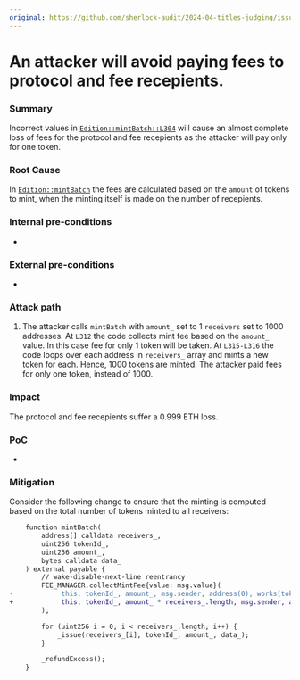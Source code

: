 ```yaml
---
original: https://github.com/sherlock-audit/2024-04-titles-judging/issues/264
---
```


# An attacker will avoid paying fees to protocol and fee recepients.

### Summary
Incorrect values in [`Edition::mintBatch::L304`](https://github.com/sherlock-audit/2024-04-titles/blob/d7f60952df22da00b772db5d3a8272a988546089/wallflower-contract-v2/src/editions/Edition.sol#L304) will cause an almost complete loss of fees for the protocol and fee recepients as the attacker will pay only for one token.

### Root Cause
In [`Edition::mintBatch`](https://github.com/sherlock-audit/2024-04-titles/blob/d7f60952df22da00b772db5d3a8272a988546089/wallflower-contract-v2/src/editions/Edition.sol#L312C28-L312C37) the fees are calculated based on the `amount` of tokens to mint, when the minting itself is made on the number of recepients.

### Internal pre-conditions

-

### External pre-conditions

-

### Attack path

1. The attacker calls `mintBatch` with `amount_` set to 1 `receivers` set to 1000 addresses. At `L312` the code collects mint fee based on the `amount_` value. In this case fee for only 1 token will be taken. At `L315-L316` the code loops over each address in `receivers_` array and mints a new token for each. Hence, 1000 tokens are minted. The attacker paid fees for only one token, instead of 1000.

### Impact
The protocol and fee recepients suffer a 0.999 ETH loss.

### PoC

-

### Mitigation
Consider the following change to ensure that the minting is computed based on the total number of tokens minted to all receivers:
```diff
    function mintBatch(
        address[] calldata receivers_,
        uint256 tokenId_,
        uint256 amount_,
        bytes calldata data_
    ) external payable {
        // wake-disable-next-line reentrancy
        FEE_MANAGER.collectMintFee{value: msg.value}(
-            this, tokenId_, amount_, msg.sender, address(0), works[tokenId_].strategy
+            this, tokenId_, amount_ * receivers_.length, msg.sender, address(0), works[tokenId_].strategy
        );

        for (uint256 i = 0; i < receivers_.length; i++) {
            _issue(receivers_[i], tokenId_, amount_, data_);
        }

        _refundExcess();
    }
```